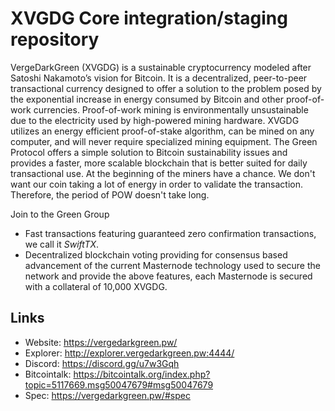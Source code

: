 XVGDG Core integration/staging repository
=================================================

VergeDarkGreen (XVGDG) is a sustainable cryptocurrency modeled after Satoshi Nakamoto’s vision for Bitcoin. It is a decentralized, peer-to-peer transactional currency designed to offer a solution to the problem posed by the exponential increase in energy consumed by Bitcoin and other proof-of-work currencies. Proof-of-work mining is environmentally unsustainable due to the electricity used by high-powered mining hardware. XVGDG utilizes an energy efficient proof-of-stake algorithm, can be mined on any computer, and will never require specialized mining equipment. The Green Protocol offers a simple solution to Bitcoin sustainability issues and provides a faster, more scalable blockchain that is better suited for daily transactional use. At the beginning of the miners have a chance. We don't want our coin taking a lot of energy in order to validate the transaction. Therefore, the period of POW doesn't take long.

Join to the Green Group

- Fast transactions featuring guaranteed zero confirmation transactions, we call it _SwiftTX_.
- Decentralized blockchain voting providing for consensus based advancement of the current Masternode
  technology used to secure the network and provide the above features, each Masternode is secured
  with a collateral of 10,000 XVGDG.


## Links
- Website: https://vergedarkgreen.pw/
- Explorer: http://explorer.vergedarkgreen.pw:4444/
- Discord: https://discord.gg/u7w3Gqh
- Bitcointalk: https://bitcointalk.org/index.php?topic=5117669.msg50047679#msg50047679
- Spec: https://vergedarkgreen.pw/#spec